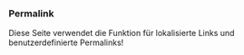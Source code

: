 ### Permalink
Diese Seite verwendet die Funktion für lokalisierte Links und benutzerdefinierte Permalinks!

